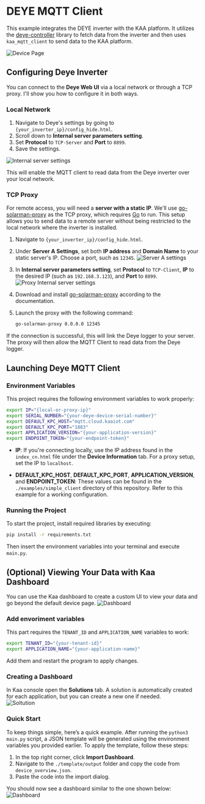 # DEYE MQTT Client

This example integrates the DEYE inverter with the KAA platform. It utilizes the [deye-controller](https://github.com/githubDante/deye-controller) library to fetch data from the inverter and then uses `kaa_mqtt_client` to send data to the KAA platform.

![Device Page](./img/device_page.jpg)


## Configuring Deye Inverter

You can connect to the **Deye Web UI** via a local network or through a TCP proxy. I'll show you how to configure it in both ways.

### Local Network

1. Navigate to Deye's settings by going to `{your_inverter_ip}/config_hide.html`.
2. Scroll down to **Internal server parameters setting**.
3. Set **Protocol** to `TCP-Server` and **Port** to `8899`.
4. Save the settings.

![Internal server settings](./img/local_internal.jpg)

This will enable the MQTT client to read data from the Deye inverter over your local network.

### TCP Proxy

For remote access, you will need a **server with a static IP**. We'll use [go-solarman-proxy](https://github.com/githubDante/go-solarman-proxy) as the TCP proxy, which requires [Go](https://go.dev/doc/install) to run. This setup allows you to send data to a remote server without being restricted to the local network where the inverter is installed.

1. Navigate to `{your_inverter_ip}/config_hide.html`.
2. Under **Server A Settings**, set both **IP address** and **Domain Name** to your static server's IP. Choose a port, such as `12345`.
   ![Server A settings](./img/proxy_server_a.jpg)
3. In **Internal server parameters setting**, set **Protocol** to `TCP-Client`, **IP** to the desired IP (such as `192.168.3.123`), and **Port** to `8899`.
   ![Proxy Internal server settings](./img/proxy_internal.jpg)
4. Download and install [go-solarman-proxy](https://github.com/githubDante/go-solarman-proxy) according to the documentation.
5. Launch the proxy with the following command:

   ```bash
   go-solarman-proxy 0.0.0.0 12345
   ```

If the connection is successful, this will link the Deye logger to your server. The proxy will then allow the MQTT Client to read data from the Deye logger.


## Launching Deye MQTT Client

### Environment Variables

This project requires the following environment variables to work properly:

```bash
export IP="{local-or-proxy-ip}"
export SERIAL_NUMBER="{your-deye-device-serial-number}"
export DEFAULT_KPC_HOST="mqtt.cloud.kaaiot.com"
export DEFAULT_KPC_PORT="1883"
export APPLICATION_VERSION="{your-application-version}"
export ENDPOINT_TOKEN="{your-endpoint-token}"
```

- **IP**: If you're connecting locally, use the IP address found in the `index_cn.html` file under the **Device Information** tab. For a proxy setup, set the IP to `localhost`.

- **DEFAULT_KPC_HOST**, **DEFAULT_KPC_PORT**, **APPLICATION_VERSION**, and **ENDPOINT_TOKEN**: These values can be found in the `./examples/simple_client` directory of this repository. Refer to this example for a working configuration.  

### Running the Project

To start the project, install required libraries by executing:

```bash
pip install -r requirements.txt
```

Then insert the environment variables into your terminal and execute `main.py`.


## (Optional) Viewing Your Data with Kaa Dashboard

You can use the Kaa dashboard to create a custom UI to view your data and go beyond the default device page.
![Dashboard](./img/dashboard.jpg)

### Add envoriment variables

This part requires the `TENANT_ID` and `APPLICATION_NAME` variables to work:

```bash
export TENANT_ID="{your-tenant-id}"
export APPLICATION_NAME="{your-application-name}"
```

Add them and restart the program to apply changes.

### Creating a Dashboard

In Kaa console open the **Solutions** tab. A solution is automatically created for each application, but you can create a new one if needed.  
   ![Soltution](./img/solutions.jpg)

### Quick Start

To keep things simple, here’s a quick example. After running the `python3 main.py` script, a JSON template will be generated using the environment variables you provided earlier. To apply the template, follow these steps:

1. In the top right corner, click **Import Dashboard**.
2. Navigate to the `./template/output` folder and copy the code from `device_overview.json`.
3. Paste the code into the import dialog.

You should now see a dashboard similar to the one shown below:  
![Dashboard](./img/dashboard.jpg)
